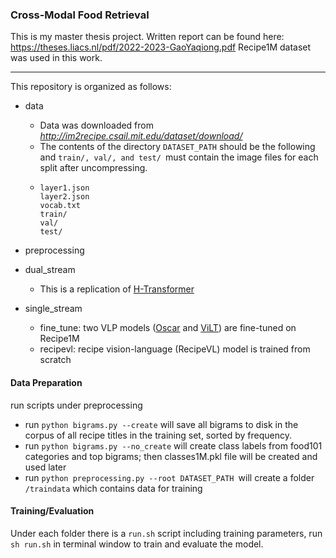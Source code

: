 ### Cross-Modal Food Retrieval

This is my master thesis project. Written report can be found here: https://theses.liacs.nl/pdf/2022-2023-GaoYaqiong.pdf 
Recipe1M dataset was used in this work.

---
This repository is organized as follows:

* data

  * Data was downloaded from *http://im2recipe.csail.mit.edu/dataset/download/*
  * The contents of the directory `DATASET_PATH` should be the following and `train/, val/, and test/ `must contain the image files for each split after uncompressing.
  * ```
    layer1.json
    layer2.json
    vocab.txt
    train/
    val/
    test/
    ```
* preprocessing
* dual_stream

  * This is a replication of [H-Transformer](https://github.com/amzn/image-to-recipe-transformers)
* single_stream

  * fine_tune: two VLP models ([Oscar](https://github.com/microsoft/Oscar) and [ViLT](https://github.com/dandelin/ViLT)) are fine-tuned on Recipe1M
  * recipevl:  recipe vision-language (RecipeVL)  model is trained from scratch

#### Data Preparation

run scripts under preprocessing

* run `python bigrams.py --create` will save all bigrams to disk in the corpus of all recipe titles in the training set, sorted by frequency.
* run `python bigrams.py --no_create` will create class labels from food101 categories and top bigrams; then classes1M.pkl file will be created and used later
* run `python preprocessing.py --root DATASET_PATH `will create a folder `/traindata` which contains data for training

#### Training/Evaluation

Under each folder there is a `run.sh` script including training parameters, run `sh run.sh` in terminal window to train and evaluate the model.
